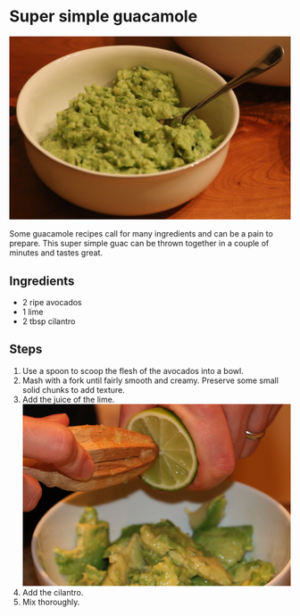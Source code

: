 Super simple guacamole
======================
![Super simple guacamole](imgs-super-simple-guacamole/main.jpg "Super simple guacamole")


Some guacamole recipes call for many ingredients and can be a pain to prepare.  This super simple guac can be thrown together in a couple of minutes and tastes great.

Ingredients
-----------
- 2 ripe avocados
- 1 lime
- 2 tbsp cilantro

Steps
-----
1. Use a spoon to scoop the flesh of the avocados into a bowl.
2. Mash with a fork until fairly smooth and creamy.  Preserve some small solid chunks to add texture.
3. Add the juice of the lime.
![juicing the lime](imgs-super-simple-guacamole/step-3-lime.jpg "Juicing the lime")
4. Add the cilantro.
5. Mix thoroughly.